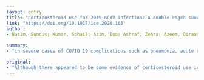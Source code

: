 ```yaml
---
layout: entry
title: "Corticosteroid use for 2019-nCoV infection: A double-edged sword"
link: "https://doi.org/10.1017/ice.2020.165"
author:
- Nasim, Sundus; Kumar, Sohail; Azim, Dua; Ashraf, Zehra; Azeem, Qiraat

summary:
- "in severe cases of COVID 19 complications such as pneumonia, acute respiratory distress syndrome, cardiomyopathy, arrhythmia, acute kidney failure, sepsis and septic shock can occur along with complications associated with prolonged hospitalization. In severe patients with these complications, corticosteroids have been used widely (2,3,4) in severe patients. One patient group was intravenously administered methylprednisolone at a dose of 1-2mg/kg/d for five to seven days. There appeared to be some evidence of COV 19 complications,. respiratory distress.. syndrome, cardiac."

original:
- "Although there appeared to be some evidence of corticosteroid use in people with severe disease requiring hospitalization, contradictory evidence by WHO regarding corticosteroid use in some viral illnesses suggest that this evidence is not definitive. In severe cases of COVID 19 complications such as pneumonia, acute respiratory distress syndrome, cardiomyopathy, arrhythmia, acute kidney failure, sepsis and septic shock can occur along with complications associated with prolonged hospitalization such as superimposed bacterial infections. In severe patients with these complications, corticosteroids have been used widely (2,3,4). During a retrospective review in Wuhan Union Hospital (5), the efficacy of early use of short term corticosteroid was demonstrated and compared with a control group using the clinical picture and chest computed tomography (CT) scans. One amongst the patient groups was intravenously administered methylprednisolone at a dose of 1-2mg/kg/d for five to seven days. The results indicated that the rapid return of body temperature to a normal, improvement in SpO2 was seen within the group that was given corticosteroid. Chest CT showed improved absorption focus with methylprednisolone administration. Parallel to the reported observation, another Chinese study, showed similar outcomes with early use of high dose corticosteroids along with quinolone in patients with severe acute respiratory syndrome coronavirus (SARS-CoV) (6)."
---
```


